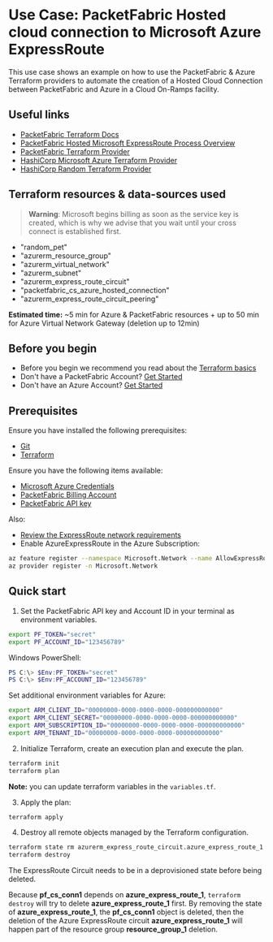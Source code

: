 # Use Case: PacketFabric Hosted cloud connection to Microsoft Azure ExpressRoute

This use case shows an example on how to use the PacketFabric & Azure Terraform providers 
to automate the creation of a Hosted Cloud Connection between PacketFabric and Azure in a Cloud On-Ramps facility.

## Useful links

- [PacketFabric Terraform Docs](https://docs.packetfabric.com/api/terraform/)
- [PacketFabric Hosted Microsoft ExpressRoute Process Overview](https://docs.packetfabric.com/cloud/microsoft/hosted/process/)
- [PacketFabric Terraform Provider](https://registry.terraform.io/providers/PacketFabric/packetfabric)
- [HashiCorp Microsoft Azure Terraform Provider](https://registry.terraform.io/providers/hashicorp/azurerm)
- [HashiCorp Random Terraform Provider](https://registry.terraform.io/providers/hashicorp/random)

## Terraform resources & data-sources used

> **Warning**: Microsoft begins billing as soon as the service key is created, which is why we advise that you wait until your cross connect is established first.

- "random_pet"
- "azurerm_resource_group"
- "azurerm_virtual_network"
- "azurerm_subnet"
- "azurerm_express_route_circuit"
- "packetfabric_cs_azure_hosted_connection"
- "azurerm_express_route_circuit_peering"

**Estimated time:** ~5 min for Azure & PacketFabric resources + up to 50 min for Azure Virtual Network Gateway (deletion up to 12min)

## Before you begin

- Before you begin we recommend you read about the [Terraform basics](https://www.terraform.io/intro)
- Don't have a PacketFabric Account? [Get Started](https://docs.packetfabric.com/intro/)
- Don't have an Azure Account? [Get Started](https://azure.microsoft.com/en-us/free/)

## Prerequisites

Ensure you have installed the following prerequisites:

- [Git](https://git-scm.com/downloads)
- [Terraform](https://learn.hashicorp.com/tutorials/terraform/install-cli)

Ensure you have the following items available:

- [Microsoft Azure Credentials](https://docs.microsoft.com/en-us/azure/developer/terraform/authenticate-to-azure?tabs=bash)
- [PacketFabric Billing Account](https://docs.packetfabric.com/api/examples/account_uuid/)
- [PacketFabric API key](https://docs.packetfabric.com/admin/my_account/keys/)

Also:

- [Review the ExpressRoute network requirements](https://docs.microsoft.com/en-us/azure/expressroute/expressroute-prerequisites#network-requirements)
- Enable AzureExpressRoute in the Azure Subscription:

```sh
az feature register --namespace Microsoft.Network --name AllowExpressRoutePorts
az provider register -n Microsoft.Network
```

## Quick start

1. Set the PacketFabric API key and Account ID in your terminal as environment variables.

```sh
export PF_TOKEN="secret"
export PF_ACCOUNT_ID="123456789"
```

Windows PowerShell:
```powershell
PS C:\> $Env:PF_TOKEN="secret"
PS C:\> $Env:PF_ACCOUNT_ID="123456789"
```

Set additional environment variables for Azure:

```sh
export ARM_CLIENT_ID="00000000-0000-0000-0000-000000000000"
export ARM_CLIENT_SECRET="00000000-0000-0000-0000-000000000000"
export ARM_SUBSCRIPTION_ID="00000000-0000-0000-0000-000000000000"
export ARM_TENANT_ID="00000000-0000-0000-0000-000000000000"
```

2. Initialize Terraform, create an execution plan and execute the plan.

```sh
terraform init
terraform plan
```

**Note:** you can update terraform variables in the ``variables.tf``.

3. Apply the plan:

```sh
terraform apply
```

4. Destroy all remote objects managed by the Terraform configuration.

```sh
terraform state rm azurerm_express_route_circuit.azure_express_route_1
terraform destroy
```

The ExpressRoute Circuit needs to be in a deprovisioned state before being deleted.

Because **pf_cs_conn1** depends on **azure_express_route_1**, ``terraform destroy`` will try to delete **azure_express_route_1** first. By removing the state of **azure_express_route_1**, the **pf_cs_conn1** object is deleted, then the deletion of the Azure ExpressRoute circuit **azure_express_route_1** will happen part of the resource group **resource_group_1** deletion.
